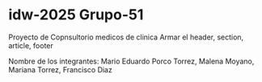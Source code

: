 # idw-2025 Grupo-51
Proyecto de Copnsultorio medicos de clinica 
Armar el header, section, article, footer 

Nombre de los integrantes: Mario Eduardo Porco Torrez, Malena Moyano, Mariana Torrez, Francisco Diaz
